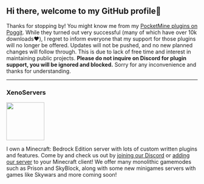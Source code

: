 ## Hi there, welcome to my GitHub profile👋

Thanks for stopping by! You might know me from my [PocketMine plugins on Poggit](https://poggit.pmmp.io/plugins/by/Xenophilicy). While they turned out very successful (many of which have over 10k downloads❤️), I regret to inform everyone that my support for those plugins will no longer be offered. Updates will not be pushed, and no new planned changes will follow through. This is due to lack of free time and interest in maintaining public projects. **Please do not inquire on Discord for plugin support, you will be ignored and blocked.** Sorry for any inconvenience and thanks for understanding.
***
### XenoServers
<img src="https://file.xenoservers.net/logo.png" width="100">

I own a Minecraft: Bedrock Edition server with lots of custom written plugins and features. Come by and check us out by [joining our Discord](https://discord.xenoservers.net) or [adding our server](https://xenoservers.net/join) to your Minecraft client! We offer many monolithic gamemodes such as Prison and SkyBlock, along with some new minigames servers with games like Skywars and more coming soon!
